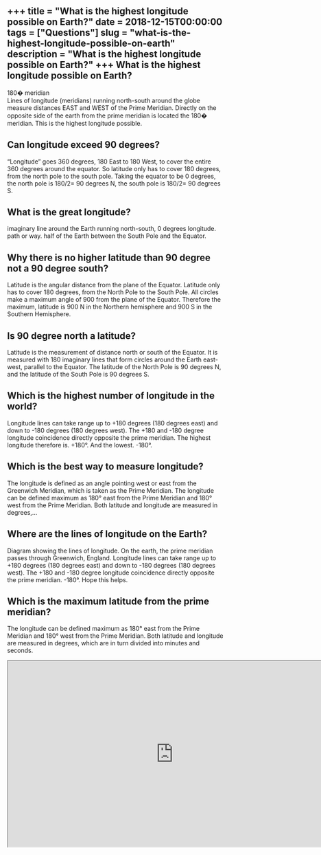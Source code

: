 +++
title = "What is the highest longitude possible on Earth?"
date = 2018-12-15T00:00:00
tags = ["Questions"]
slug = "what-is-the-highest-longitude-possible-on-earth"
description = "What is the highest longitude possible on Earth?"
+++
What is the highest longitude possible on Earth?
------------------------------------------------

180� meridian  
Lines of longitude (meridians) running north-south around the globe measure distances EAST and WEST of the Prime Meridian. Directly on the opposite side of the earth from the prime meridian is located the 180� meridian. This is the highest longitude possible.

Can longitude exceed 90 degrees?
--------------------------------

“Longitude” goes 360 degrees, 180 East to 180 West, to cover the entire 360 degrees around the equator. So latitude only has to cover 180 degrees, from the north pole to the south pole. Taking the equator to be 0 degrees, the north pole is 180/2= 90 degrees N, the south pole is 180/2= 90 degrees S.

What is the great longitude?
----------------------------

imaginary line around the Earth running north-south, 0 degrees longitude. path or way. half of the Earth between the South Pole and the Equator.

Why there is no higher latitude than 90 degree not a 90 degree south?
---------------------------------------------------------------------

Latitude is the angular distance from the plane of the Equator. Latitude only has to cover 180 degrees, from the North Pole to the South Pole. All circles make a maximum angle of 900 from the plane of the Equator. Therefore the maximum, latitude is 900 N in the Northern hemisphere and 900 S in the Southern Hemisphere.

Is 90 degree north a latitude?
------------------------------

Latitude is the measurement of distance north or south of the Equator. It is measured with 180 imaginary lines that form circles around the Earth east-west, parallel to the Equator. The latitude of the North Pole is 90 degrees N, and the latitude of the South Pole is 90 degrees S.

Which is the highest number of longitude in the world?
------------------------------------------------------

Longitude lines can take range up to +180 degrees (180 degrees east) and down to -180 degrees (180 degrees west). The +180 and -180 degree longitude coincidence directly opposite the prime meridian. The highest longitude therefore is. +180°. And the lowest. -180°.

Which is the best way to measure longitude?
-------------------------------------------

The longitude is defined as an angle pointing west or east from the Greenwich Meridian, which is taken as the Prime Meridian. The longitude can be defined maximum as 180° east from the Prime Meridian and 180° west from the Prime Meridian. Both latitude and longitude are measured in degrees,…

Where are the lines of longitude on the Earth?
----------------------------------------------

Diagram showing the lines of longitude. On the earth, the prime meridian passes through Greenwich, England. Longitude lines can take range up to +180 degrees (180 degrees east) and down to -180 degrees (180 degrees west). The +180 and -180 degree longitude coincidence directly opposite the prime meridian. -180°. Hope this helps.

Which is the maximum latitude from the prime meridian?
------------------------------------------------------

The longitude can be defined maximum as 180° east from the Prime Meridian and 180° west from the Prime Meridian. Both latitude and longitude are measured in degrees, which are in turn divided into minutes and seconds.

<iframe allow="accelerometer; autoplay; clipboard-write; encrypted-media; gyroscope; picture-in-picture" allowfullscreen="" class="__youtube_prefs__  epyt-is-override  no-lazyload" data-no-lazy="1" data-origheight="433" data-origwidth="770" data-skipgform_ajax_framebjll="" height="433" id="_ytid_99015" loading="lazy" src="https://www.youtube.com/embed/YWeZQFNmUp8?enablejsapi=1&autoplay=0&cc_load_policy=0&cc_lang_pref=&iv_load_policy=1&loop=0&modestbranding=0&rel=1&fs=1&playsinline=0&autohide=2&theme=dark&color=red&controls=1&" title="YouTube player" width="770"></iframe>